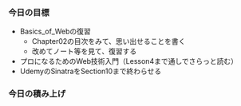 ### 今日の目標
- Basics_of_Webの復習
    - Chapter02の目次をみて、思い出せることを書く
    - 改めてノート等を見て、復習する
- プロになるためのWeb技術入門（Lesson4まで通しでさらっと読む）
- UdemyのSinatraをSection10まで終わらせる

### 今日の積み上げ
